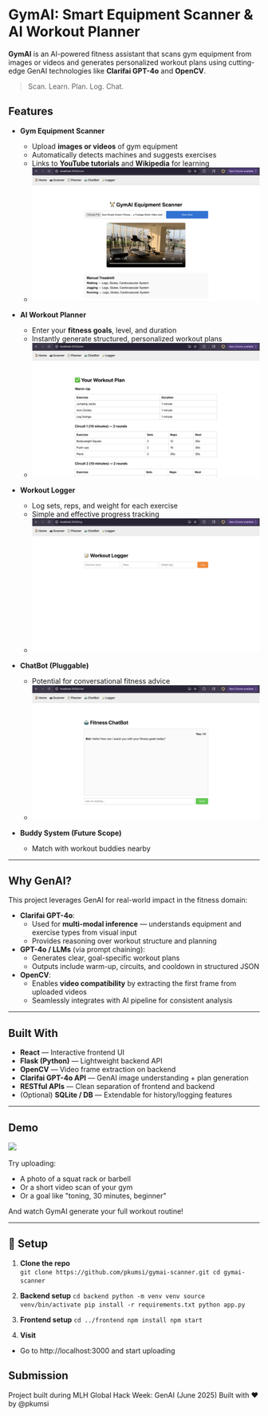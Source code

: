 # GymAI: Smart Equipment Scanner & AI Workout Planner

**GymAI** is an AI-powered fitness assistant that scans gym equipment from images or videos and generates personalized workout plans using cutting-edge GenAI technologies like **Clarifai GPT-4o** and **OpenCV**.

> Scan. Learn. Plan. Log. Chat.

## Features

- **Gym Equipment Scanner**
  - Upload **images or videos** of gym equipment
  - Automatically detects machines and suggests exercises
  - Links to **YouTube tutorials** and **Wikipedia** for learning
  - ![Gym Scanner](https://raw.githubusercontent.com/pkumsi/gymai-scanner/main/frontend/src/assets/GymAIScanner.png)

- **AI Workout Planner**
  - Enter your **fitness goals**, level, and duration
  - Instantly generate structured, personalized workout plans
  - ![Workout Planner](https://raw.githubusercontent.com/pkumsi/gymai-scanner/main/frontend/src/assets/WorkoutPlanner.png)

- **Workout Logger**
  - Log sets, reps, and weight for each exercise
  - Simple and effective progress tracking
  - ![Workout Logger](https://raw.githubusercontent.com/pkumsi/gymai-scanner/main/frontend/src/assets/WorkoutLogger.png)

- **ChatBot (Pluggable)**
  - Potential for conversational fitness advice
  - ![AI ChatBot](https://raw.githubusercontent.com/pkumsi/gymai-scanner/main/frontend/src/assets/ChatBot.png)

- **Buddy System (Future Scope)**
  - Match with workout buddies nearby

---

## Why GenAI?

This project leverages GenAI for real-world impact in the fitness domain:

- **Clarifai GPT-4o**:
  - Used for **multi-modal inference** — understands equipment and exercise types from visual input
  - Provides reasoning over workout structure and planning
- **GPT-4o / LLMs** (via prompt chaining):
  - Generates clear, goal-specific workout plans
  - Outputs include warm-up, circuits, and cooldown in structured JSON
- **OpenCV**:
  - Enables **video compatibility** by extracting the first frame from uploaded videos
  - Seamlessly integrates with AI pipeline for consistent analysis

---

## Built With

- **React** — Interactive frontend UI
- **Flask (Python)** — Lightweight backend API
- **OpenCV** — Video frame extraction on backend
- **Clarifai GPT-4o API** — GenAI image understanding + plan generation
- **RESTful APIs** — Clean separation of frontend and backend
- (Optional) **SQLite / DB** — Extendable for history/logging features

---

## Demo

<img src="https://github.com/yourusername/gymai-scanner/assets/demo-screenshot.png" width="800"/>

Try uploading:

- A photo of a squat rack or barbell
- Or a short video scan of your gym
- Or a goal like "toning, 30 minutes, beginner"

And watch GymAI generate your full workout routine!

---

## 🚀 Setup

1. **Clone the repo**  
`git clone https://github.com/pkumsi/gymai-scanner.git
cd gymai-scanner`

2. **Backend setup**
`cd backend
python -m venv venv
source venv/bin/activate
pip install -r requirements.txt
python app.py`

3. **Frontend setup**
`cd ../frontend
npm install
npm start`

4. **Visit**
- Go to http://localhost:3000 and start uploading

## Submission
Project built during MLH Global Hack Week: GenAI (June 2025)
Built with ❤️ by @pkumsi
